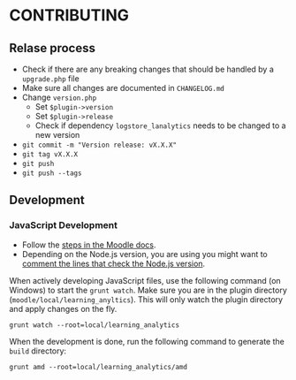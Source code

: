 # CONTRIBUTING

## Relase process

- Check if there are any breaking changes that should be handled by a `upgrade.php` file
- Make sure all changes are documented in `CHANGELOG.md`
- Change `version.php`
  - Set `$plugin->version`
  - Set `$plugin->release`
  - Check if dependency `logstore_lanalytics` needs to be changed to a new version
- `git commit -m "Version release: vX.X.X"`
- `git tag vX.X.X`
- `git push`
- `git push --tags`


## Development

### JavaScript Development

- Follow the [steps in the Moodle docs](https://docs.moodle.org/dev/Javascript_Modules#How_do_I_write_a_Javascript_module_in_Moodle.3F).
- Depending on the Node.js version, you are using you might want to [comment the lines that check the Node.js version](https://github.com/moodle/moodle/blob/800563e415f64d1cb36bbf9294dc94fdcd6feb84/Gruntfile.js#L41-L45).

When actively developing JavaScript files, use the following command (on Windows) to start the `grunt watch`. Make sure you are in the plugin directory (`moodle/local/learning_anyltics`). This will only watch the plugin directory and apply changes on the fly.

```
grunt watch --root=local/learning_analytics
```

When the development is done, run the following command to generate the `build` directory:

```
grunt amd --root=local/learning_analytics/amd
```
